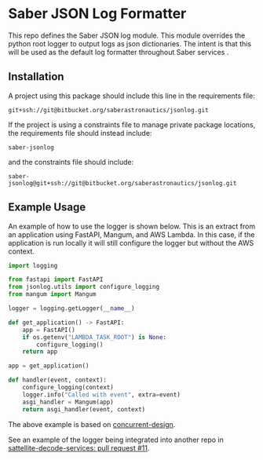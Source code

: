 # Saber JSON Log Formatter

This repo defines the Saber JSON log module. This module overrides the python root logger to output logs as json dictionaries. The intent is that this will be used as the default log formatter throughout Saber services .

## Installation

A project using this package should include this line in the requirements file:

```
git+ssh://git@bitbucket.org/saberastronautics/jsonlog.git
```

If the project is using a constraints file to manage private package locations, the requirements file should instead include:

```
saber-jsonlog
```

and the constraints file should include:

```
saber-jsonlog@git+ssh://git@bitbucket.org/saberastronautics/jsonlog.git
```

## Example Usage

An example of how to use the logger is shown below. This is an extract from an application using FastAPI, Mangum, and AWS Lambda. In this case, if the application is run locally it will still configure the logger but without the AWS context.

```python
import logging

from fastapi import FastAPI
from jsonlog.utils import configure_logging
from mangum import Mangum

logger = logging.getLogger(__name__)

def get_application() -> FastAPI:
    app = FastAPI()
    if os.getenv("LAMBDA_TASK_ROOT") is None:
        configure_logging()
    return app

app = get_application()

def handler(event, context):
    configure_logging(context)
    logger.info("Called with event", extra=event)
    asgi_handler = Mangum(app)
    return asgi_handler(event, context)
```

The above example is based on [concurrent-design](https://bitbucket.org/saberastronautics/concurrent-design/src/3c0f9a3a5290d47f0743c45e51ed33d4cbd0a885/cdf/api/main.py).

See an example of the logger being integrated into another repo in  [sattellite-decode-services: pull request #11](https://bitbucket.org/saberastronautics/satellite-decode-services/pull-requests/11).

